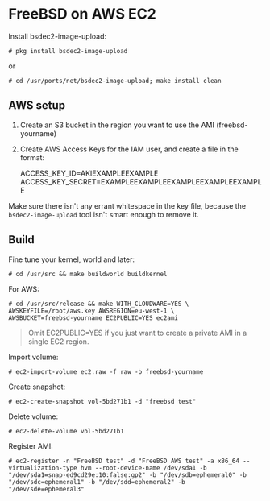 FreeBSD on AWS EC2
==================

Install bsdec2-image-upload:

    # pkg install bsdec2-image-upload

or

    # cd /usr/ports/net/bsdec2-image-upload; make install clean


AWS setup
---------

1. Create an S3 bucket in the region you want to use the AMI (freebsd-yourname)
2. Create AWS Access Keys for the IAM user, and create a file in the format:

    ACCESS_KEY_ID=AKIEXAMPLEEXAMPLE
    ACCESS_KEY_SECRET=EXAMPLEEXAMPLEEXAMPLEEXAMPLEEXAMPLE


Make sure there isn't any errant whitespace in the key file, because the
`bsdec2-image-upload` tool isn't smart enough to remove it.


Build
-----

Fine tune your kernel, world and later:

    # cd /usr/src && make buildworld buildkernel

For AWS:

    # cd /usr/src/release && make WITH_CLOUDWARE=YES \
    AWSKEYFILE=/root/aws.key AWSREGION=eu-west-1 \
    AWSBUCKET=freebsd-yourname EC2PUBLIC=YES ec2ami

> Omit EC2PUBLIC=YES if you just want to create a private AMI in a single EC2 region.

Import volume:

    # ec2-import-volume ec2.raw -f raw -b freebsd-yourname

Create snapshot:

    # ec2-create-snapshot vol-5bd271b1 -d "freebsd test"

Delete volume:

    # ec2-delete-volume vol-5bd271b1

Register AMI:

    # ec2-register -n "FreeBSD test" -d "FreeBSD AWS test" -a x86_64 --virtualization-type hvm --root-device-name /dev/sda1 -b "/dev/sda1=snap-ed9cd29e:10:false:gp2" -b "/dev/sdb=ephemeral0" -b "/dev/sdc=ephemeral1" -b "/dev/sdd=ephemeral2" -b "/dev/sde=ephemeral3"
